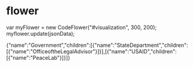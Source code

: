 # flower

var myFlower = new CodeFlower("#visualization", 300, 200);
myflower.update(jsonData);

{"name":"Government","children":[{"name":"StateDepartment","children":[{"name":"OfficeoftheLegalAdvisor"}]}],[{"name":"USAID","children":[{"name":"PeaceLab"}]}]}
